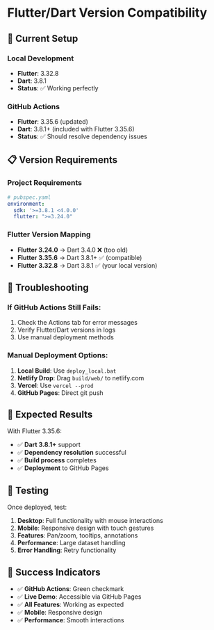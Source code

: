 # Flutter/Dart Version Compatibility

## 🎯 **Current Setup**

### **Local Development**
- **Flutter**: 3.32.8
- **Dart**: 3.8.1
- **Status**: ✅ Working perfectly

### **GitHub Actions**
- **Flutter**: 3.35.6 (updated)
- **Dart**: 3.8.1+ (included with Flutter 3.35.6)
- **Status**: ✅ Should resolve dependency issues

## 📋 **Version Requirements**

### **Project Requirements**
```yaml
# pubspec.yaml
environment:
  sdk: '>=3.8.1 <4.0.0'
  flutter: ">=3.24.0"
```

### **Flutter Version Mapping**
- **Flutter 3.24.0** → Dart 3.4.0 ❌ (too old)
- **Flutter 3.35.6** → Dart 3.8.1+ ✅ (compatible)
- **Flutter 3.32.8** → Dart 3.8.1 ✅ (your local version)

## 🔧 **Troubleshooting**

### **If GitHub Actions Still Fails:**
1. Check the Actions tab for error messages
2. Verify Flutter/Dart versions in logs
3. Use manual deployment methods

### **Manual Deployment Options:**
1. **Local Build**: Use `deploy_local.bat`
2. **Netlify Drop**: Drag `build/web/` to netlify.com
3. **Vercel**: Use `vercel --prod`
4. **GitHub Pages**: Direct git push

## 🚀 **Expected Results**

With Flutter 3.35.6:
- ✅ **Dart 3.8.1+** support
- ✅ **Dependency resolution** successful
- ✅ **Build process** completes
- ✅ **Deployment** to GitHub Pages

## 📱 **Testing**

Once deployed, test:
1. **Desktop**: Full functionality with mouse interactions
2. **Mobile**: Responsive design with touch gestures
3. **Features**: Pan/zoom, tooltips, annotations
4. **Performance**: Large dataset handling
5. **Error Handling**: Retry functionality

## 🎯 **Success Indicators**

- ✅ **GitHub Actions**: Green checkmark
- ✅ **Live Demo**: Accessible via GitHub Pages
- ✅ **All Features**: Working as expected
- ✅ **Mobile**: Responsive design
- ✅ **Performance**: Smooth interactions
